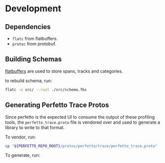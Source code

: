 # Development

## Dependencies

- `flatc` from flatbuffers.
- `protoc` from protobuf.

## Building Schemas

[flatbuffers](https://flatbuffers.dev/) are used to store spans, tracks and
categories.

to rebuild schema, run:

```bash
flatc -o src/ --rust ./src/schema.fbs
```

## Generating Perfetto Trace Protos

Since perfetto is the expected UI to consume the output of these profiling
tools, the `perfetto_trace.proto` file is vendored over and used to generate a
library to write to that format.

To vendor, run:

```bash
cp "${PERFETTO_REPO_ROOT}/protos/perfetto/trace/perfetto_trace.proto" ./src/vendor/
```

To generate, run:

```bash
```